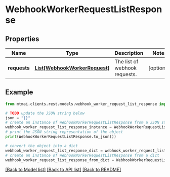 # WebhookWorkerRequestListResponse


## Properties

Name | Type | Description | Notes
------------ | ------------- | ------------- | -------------
**requests** | [**List[WebhookWorkerRequest]**](WebhookWorkerRequest.md) | The list of webhook requests. | [optional] 

## Example

```python
from mtmai.clients.rest.models.webhook_worker_request_list_response import WebhookWorkerRequestListResponse

# TODO update the JSON string below
json = "{}"
# create an instance of WebhookWorkerRequestListResponse from a JSON string
webhook_worker_request_list_response_instance = WebhookWorkerRequestListResponse.from_json(json)
# print the JSON string representation of the object
print(WebhookWorkerRequestListResponse.to_json())

# convert the object into a dict
webhook_worker_request_list_response_dict = webhook_worker_request_list_response_instance.to_dict()
# create an instance of WebhookWorkerRequestListResponse from a dict
webhook_worker_request_list_response_from_dict = WebhookWorkerRequestListResponse.from_dict(webhook_worker_request_list_response_dict)
```
[[Back to Model list]](../README.md#documentation-for-models) [[Back to API list]](../README.md#documentation-for-api-endpoints) [[Back to README]](../README.md)


